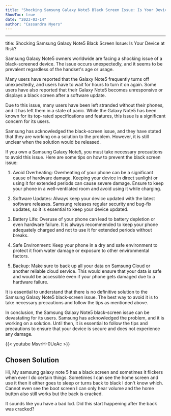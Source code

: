 ```yaml
---
title: "Shocking Samsung Galaxy Note5 Black Screen Issue: Is Your Device at Risk?"
ShowToc: true 
date: "2023-03-14"
author: "Cassandra Myers"
---
```

*****
title: Shocking Samsung Galaxy Note5 Black Screen Issue: Is Your Device at Risk?

Samsung Galaxy Note5 owners worldwide are facing a shocking issue of a black-screened device. The issue occurs unexpectedly, and it seems to be prevalent regardless of the handset's age or usage.

Many users have reported that the Galaxy Note5 frequently turns off unexpectedly, and users have to wait for hours to turn it on again. Some users have also reported that their Galaxy Note5 becomes unresponsive or displays a black screen after a software update.

Due to this issue, many users have been left stranded without their phones, and it has left them in a state of panic. While the Galaxy Note5 has been known for its top-rated specifications and features, this issue is a significant concern for its users.

Samsung has acknowledged the black-screen issue, and they have stated that they are working on a solution to the problem. However, it is still unclear when the solution would be released.

If you own a Samsung Galaxy Note5, you must take necessary precautions to avoid this issue. Here are some tips on how to prevent the black screen issue:

1. Avoid Overheating: Overheating of your phone can be a significant cause of hardware damage. Keeping your device in direct sunlight or using it for extended periods can cause severe damage. Ensure to keep your phone in a well-ventilated room and avoid using it while charging.

2. Software Updates: Always keep your device updated with the latest software releases. Samsung releases regular security and bug-fix updates, so it is essential to keep your device updated.

3. Battery Life: Overuse of your phone can lead to battery depletion or even hardware failure. It is always recommended to keep your phone adequately charged and not to use it for extended periods without breaks.

4. Safe Environment: Keep your phone in a dry and safe environment to protect it from water damage or exposure to other environmental factors.

5. Backup: Make sure to back up all your data on Samsung Cloud or another reliable cloud service. This would ensure that your data is safe and would be accessible even if your phone gets damaged due to a hardware failure.

It is essential to understand that there is no definitive solution to the Samsung Galaxy Note5 black-screen issue. The best way to avoid it is to take necessary precautions and follow the tips as mentioned above.

In conclusion, the Samsung Galaxy Note5 black-screen issue can be devastating for its users. Samsung has acknowledged the problem, and it is working on a solution. Until then, it is essential to follow the tips and precautions to ensure that your device is secure and does not experience any damage.

{{< youtube MsvrH-0UeAc >}} 



## Chosen Solution
 Hi, My samsung galaxy note 5 has a black screen
and sometimes it flickers when ever I do certain things. Sometimes I can see the home screen and use it then it either goes to sleep or turns back to black I don't know which. Cannot even see the boot screen I can only hear volume and the home button also still works but the back is cracked.

 It sounds like you have a bad lcd.  Did this start happening after the back was cracked?




